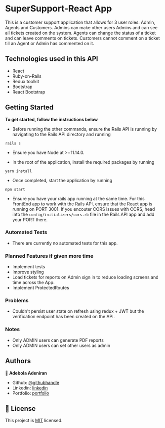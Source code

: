 # SuperSupport-React App

This is a customer support application that allows for 3 user roles: Admin, Agents and Customers. Admins can make other users Admins and can see all tickets created on the system. Agents can change the status of a ticket and can leave comments on tickets. Customers cannot comment on a ticket till an Agent or Admin has commented on it.

## Technologies used in this API

- React
- Ruby-on-Rails
- Redux toolkit
- Bootstrap
- React Bootstrap

## Getting Started

**To get started, follow the instructions below**

- Before running the other commands, ensure the Rails API is running by navigating to the Rails API directory and running

```
rails s
```

- Ensure you have Node at >=11.14.0.

- In the root of the application, install the required packages by running

```
yarn install
```

- Once completed, start the application by running

```
npm start
```

- Ensure you have your rails app running at the same time. For this FrontEnd app to work with the Rails API, ensure that the React app is running on PORT 3001. If you encouter CORS issues with CORS, head into the `config/initializers/cors.rb` file in the Rails API app and add your PORT there.

### Automated Tests

- There are currently no automated tests for this app.

### Planned Features if given more time

- Implement tests
- Improve styling
- Load tickets for reports on Admin sign in to reduce loading screens and time across the App.
- Implement ProtectedRoutes

### Problems

- Couldn't persist user state on refresh using redux + JWT but the verification endpoint has been created on the API.

### Notes

- Only ADMIN users can generate PDF reports
- Only ADMIN users can set other users as admin

## Authors

👤 **Adebola Adeniran**

- Github: [@githubhandle](https://github.com/onedebos)
- Linkedin: [linkedin](https://www.linkedin.com/in/adebola-niran/)
- Portfolio: [portfolio](https://www.adebola.dev/)

## 📝 License

This project is [MIT](lic.url) licensed.

```

```
